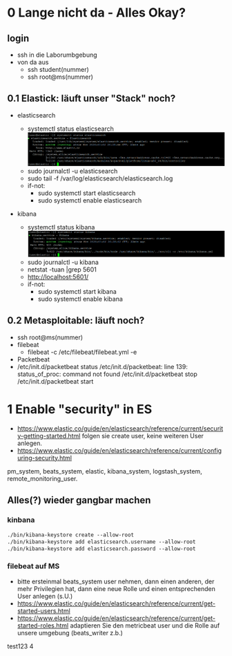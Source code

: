 # 0 Lange nicht da - Alles Okay?
## login
  * ssh in die Laborumbgebung
  * von da aus
    * ssh student(nummer)
	* ssh root@ms(nummer)
	
## 0.1 Elastick: läuft unser "Stack" noch?
  * elasticsearch  
    *  systemctl status elasticsearch
    ![image](images/systemctl_elasticsearch.PNG)
     *  sudo journalctl -u elasticsearch
     *  sudo tail -f /var/log/elasticsearch/elasticsearch.log
     *  if-not: 
         * sudo systemctl start elasticsearch
         * sudo systemctl enable elasticsearch

  * kibana   
     *  systemctl status kibana
      ![image](images/systemctl_kibana.PNG)
     *  sudo journalctl -u kibana
     *  netstat -tuan |grep 5601
     *  [http://localhost:5601/](http://localhost:5601/)
     *  if-not: 
         *  sudo systemctl start kibana
         *  sudo systemctl enable kibana

## 0.2 Metasploitable: läuft noch?
  * ssh root@ms(nummer)
  * filebeat
    *  filebeat -c /etc/filebeat/filebeat.yml -e
  * Packetbeat
   * /etc/init.d/packetbeat status
	 /etc/init.d/packetbeat: line 139: status_of_proc: command not found
	 /etc/init.d/packetbeat stop
     /etc/init.d/packetbeat start

# 1 Enable "security" in ES
* https://www.elastic.co/guide/en/elasticsearch/reference/current/security-getting-started.html folgen sie create user, keine weiteren User anlegen.
* https://www.elastic.co/guide/en/elasticsearch/reference/current/configuring-security.html

pm_system, beats_system, elastic, kibana_system, logstash_system, remote_monitoring_user.


 ## Alles(?) wieder gangbar machen
 
### kinbana 
 ```
./bin/kibana-keystore create --allow-root
./bin/kibana-keystore add elasticsearch.username --allow-root
./bin/kibana-keystore add elasticsearch.password --allow-root
```

### filebeat auf MS

* bitte ersteinmal beats_system user nehmen, dann einen anderen, der mehr Privilegien hat, dann eine neue Rolle und einen entsprechenden User anlegen (s.U.)
* https://www.elastic.co/guide/en/elasticsearch/reference/current/get-started-users.html 
* https://www.elastic.co/guide/en/elasticsearch/reference/current/get-started-roles.html adaptieren Sie den metricbeat user und die Rolle auf unsere umgebung (beats_writer z.b.)

test123 4 
